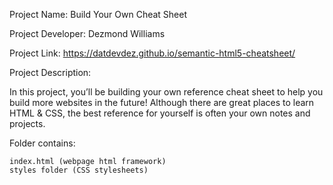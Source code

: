 Project Name: Build Your Own Cheat Sheet

Project Developer: Dezmond Williams

Project Link: https://datdevdez.github.io/semantic-html5-cheatsheet/

Project Description:

In this project, you’ll be building your own reference cheat sheet to help you build more websites in the future! Although there are great places to learn HTML & CSS, the best reference for yourself is often your own notes and projects.

Folder contains:

	index.html (webpage html framework)
	styles folder (CSS stylesheets)
